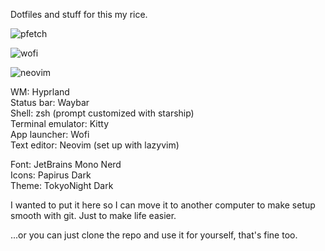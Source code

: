 Dotfiles and stuff for this my rice.

![pfetch](https://github.com/user-attachments/assets/69cb4301-70de-40e2-9393-adca2784bae9)

![wofi](https://github.com/user-attachments/assets/695e339a-a30e-4636-9607-35e03855f690)

![neovim](https://github.com/user-attachments/assets/b42a9b22-0c11-4706-a33f-7a10e955781c)

WM: Hyprland<br>
Status bar: Waybar<br>
Shell: zsh (prompt customized with starship)<br>
Terminal emulator: Kitty<br>
App launcher: Wofi<br>
Text editor: Neovim (set up with lazyvim)<br>

Font: JetBrains Mono Nerd<br>
Icons: Papirus Dark<br>
Theme: TokyoNight Dark

I wanted to put it here so I can move it to another computer to make setup smooth with git. Just to make life easier.<br>

...or you can just clone the repo and use it for yourself, that's fine too.
